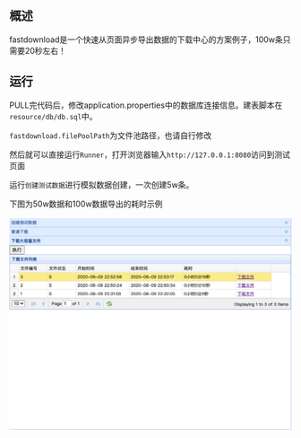 ## 概述
fastdownload是一个快速从页面异步导出数据的下载中心的方案例子，100w条只需要20秒左右！

## 运行
PULL完代码后，修改application.properties中的数据库连接信息。建表脚本在`resource/db/db.sql`中。

`fastdownload.filePoolPath`为文件池路径，也请自行修改

然后就可以直接运行`Runner`，打开浏览器输入`http://127.0.0.1:8080`访问到测试页面

运行`创建测试数据`进行模拟数据创建，一次创建5w条。

下图为50w数据和100w数据导出的耗时示例


![img](img/img1.png)
